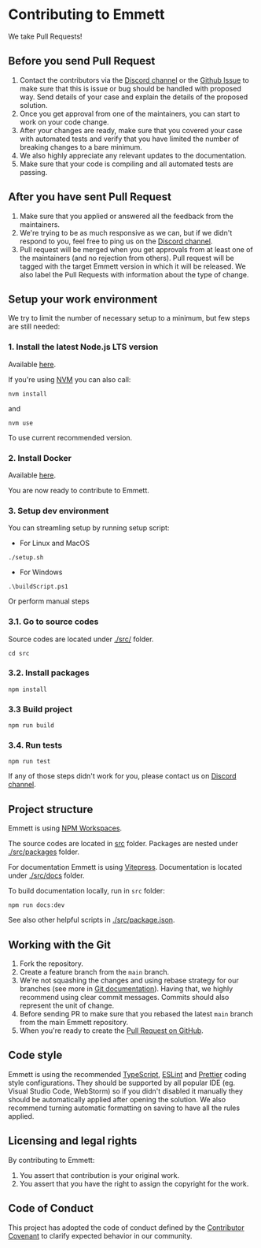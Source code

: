 # Contributing to Emmett

We take Pull Requests!

## Before you send Pull Request

1. Contact the contributors via the [Discord channel](https://discord.gg/fTpqUTMmVa) or the [Github Issue](https://github.com/event-driven-io/emmett/issues/new) to make sure that this is issue or bug should be handled with proposed way. Send details of your case and explain the details of the proposed solution.
2. Once you get approval from one of the maintainers, you can start to work on your code change.
3. After your changes are ready, make sure that you covered your case with automated tests and verify that you have limited the number of breaking changes to a bare minimum.
4. We also highly appreciate any relevant updates to the documentation.
5. Make sure that your code is compiling and all automated tests are passing.

## After you have sent Pull Request

1. Make sure that you applied or answered all the feedback from the maintainers.
2. We're trying to be as much responsive as we can, but if we didn't respond to you, feel free to ping us on the [Discord channel](https://gitter.im/event-driven-io/emmett).
3. Pull request will be merged when you get approvals from at least one of the maintainers (and no rejection from others). Pull request will be tagged with the target Emmett version in which it will be released. We also label the Pull Requests with information about the type of change.

## Setup your work environment

We try to limit the number of necessary setup to a minimum, but few steps are still needed:

### 1. Install the latest Node.js LTS version

Available [here](https://Node.js.org/en/download/).

If you're using [NVM](https://github.com/nvm-sh/nvm) you can also call:

```shell
nvm install
```

and

```shell
nvm use
```

To use current recommended version.

### 2. Install Docker

Available [here](https://docs.docker.com/engine/install/).

You are now ready to contribute to Emmett.

### 3. Setup dev environment

You can streamling setup by running setup script:

- For Linux and MacOS

```shell
./setup.sh
```

- For Windows

```shell
.\buildScript.ps1
```

Or perform manual steps

### 3.1. Go to source codes

Source codes are located under [./src/](./src/) folder.

```shell
cd src
```

### 3.2. Install packages

```shell
npm install
```

### 3.3 Build project

```shell
npm run build
```

### 3.4. Run tests

```shell
npm run test
```

If any of those steps didn't work for you, please contact us on [Discord channel](https://discord.gg/fTpqUTMmVa).

## Project structure

Emmett is using [NPM Workspaces](https://docs.npmjs.com/cli/v10/using-npm/workspaces).

The source codes are located in [src](./src/) folder. Packages are nested under [./src/packages](./src/packages) folder.

For documentation Emmett is using [Vitepress](https://vitepress.dev). Documentation is located under [./src/docs](./src/docs/) folder.

To build documentation locally, run in `src` folder:

```shell
npm run docs:dev
```

See also other helpful scripts in [./src/package.json](./src/package.json).

## Working with the Git

1. Fork the repository.
2. Create a feature branch from the `main` branch.
3. We're not squashing the changes and using rebase strategy for our branches (see more in [Git documentation](https://git-scm.com/book/en/v2/Git-Branching-Rebasing)). Having that, we highly recommend using clear commit messages. Commits should also represent the unit of change.
4. Before sending PR to make sure that you rebased the latest `main` branch from the main Emmett repository.
5. When you're ready to create the [Pull Request on GitHub](https://github.com/event-driven-io/emmett/compare).

## Code style

Emmett is using the recommended [TypeScript](./src/tsconfig.shared.json), [ESLint](./src/.eslintrc.json) and [Prettier](./src/.prettierrc.json) coding style configurations. They should be supported by all popular IDE (eg. Visual Studio Code, WebStorm) so if you didn't disabled it manually they should be automatically applied after opening the solution. We also recommend turning automatic formatting on saving to have all the rules applied.

## Licensing and legal rights

By contributing to Emmett:

1. You assert that contribution is your original work.
2. You assert that you have the right to assign the copyright for the work.

## Code of Conduct

This project has adopted the code of conduct defined by the [Contributor Covenant](http://contributor-covenant.org/) to clarify expected behavior in our community.
